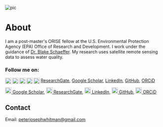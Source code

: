 ![pic](https://peterwhitman.github.io/images/cover_photo.png)

# About

I am a post-master's ORISE fellow at the U.S. Environmental Protection Agency (EPA) Office of Research and Development. I work under the guidance of [Dr. Blake Schaeffer](https://www.epa.gov/sciencematters/meet-epa-scientist-blake-schaeffer-phd). My research uses satellite remote sensing data to assess water quality. 

### Follow me on: 

<img align="left" width="20" height="20" src="https://peterwhitman.github.io/logos/researchgate.png"> [ResearchGate](https://www.researchgate.net/profile/Peter-Whitman-2), 
<img align="left" width="20" height="20" src="https://peterwhitman.github.io/logos/google_scholar.png"> [Google Scholar](https://scholar.google.com/citations?user=LsvNktAAAAAJ&hl=en&authuser=1),
<img align="left" width="20" height="20" src="https://peterwhitman.github.io/logos/linkedin.png"> [LinkedIn](https://www.linkedin.com/in/peter-whitman/), 
<img align="left" width="20" height="20" src="https://peterwhitman.github.io/logos/github.png"> [GitHub](https://github.com/peterwhitman),
<img align="left" width="20" height="20" src="https://peterwhitman.github.io/logos/orcid.png"> [ORCiD](https://orcid.org/0000-0001-9207-0177) 

</a><img src="https://peterwhitman.github.io/logos/google_scholar.png" width="20px" height="20px"><a href="https://scholar.google.com/citations?user=LsvNktAAAAAJ&hl=en&authuser=1" class="follow"> Google Scholar</a>, </a><img src="https://peterwhitman.github.io/logos/researchgate.png" width="20px" height="20px"><a href="https://www.researchgate.net/profile/Peter-Whitman-2" class="follow"> ResearchGate</a>, </a><img src="https://peterwhitman.github.io/logos/linkedin.png" width="20px" height="20px"><a href="https://www.linkedin.com/in/peter-whitman/" class="follow"> LinkedIn</a>, </a><img src="https://peterwhitman.github.io/logos/github.png" width="20px" height="20px"><a href="https://github.com/peterwhitman" class="follow"> GitHub</a>, </a><img src="https://peterwhitman.github.io/logos/orcid.png" width="20px" height="20px"><a href="https://orcid.org/0000-0001-9207-0177" class="follow"> ORCiD</a>

## Contact 

Email: [peterjosephwhitman@gmail.com](peterjosephwhitman@gmail.com)

